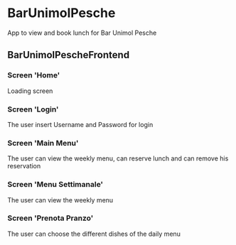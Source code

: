 # BarUnimolPesche
App to view and book lunch for Bar Unimol Pesche

## BarUnimolPescheFrontend
### Screen 'Home'
Loading screen

### Screen 'Login'
The user insert Username and Password for login

### Screen 'Main Menu'
The user can view the weekly menu, can reserve lunch and can remove his reservation

### Screen 'Menu Settimanale'
The user can view the weekly menu

### Screen 'Prenota Pranzo'
The user can choose the different dishes of the daily menu

